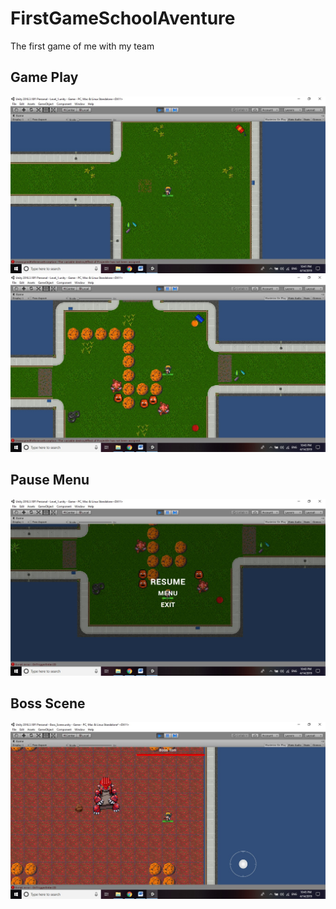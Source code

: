 # FirstGameSchoolAventure
The first game of me with my team

## Game Play
![Game Play](/Image/GamePlay.jpg)
![Game Play](/Image/GamePlay2.jpg)

## Pause Menu
![Pause Menu](/Image/PauseMenu.jpg)

## Boss Scene
![Game Play](/Image/BossScene.jpg)

